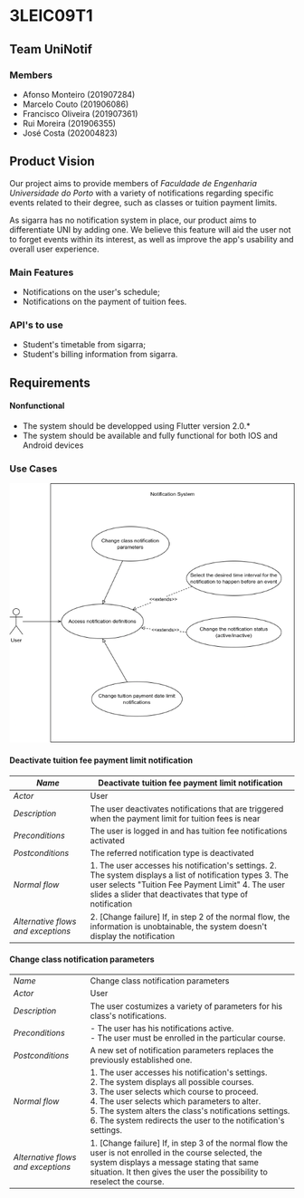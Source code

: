 # 3LEIC09T1

## Team UniNotif

### Members

- Afonso Monteiro (201907284)
- Marcelo Couto (201906086)
- Francisco Oliveira (201907361)
- Rui Moreira (201906355)
- José Costa (202004823)

## Product Vision

Our project aims to provide members of *Faculdade de Engenharia Universidade do Porto* with a variety of notifications regarding specific events related to their degree, such as classes or tuition payment limits.

As sigarra has no notification system in place, our product aims to differentiate UNI by adding one. We believe this feature will aid the user not to forget events within its interest, as well as improve the app's usability and overall user experience.

### Main Features

- Notifications on the user's schedule;
- Notifications on the payment of tuition fees.

### API's to use

- Student's timetable from sigarra;
- Student's billing information from sigarra.

## Requirements

#### Nonfunctional

- The system should be developped using Flutter version 2.0.*
- The system should be available and fully functional for both IOS and Android devices  

### Use Cases

![Use case model](img/UseCaseModel.png)

#### Deactivate tuition fee payment limit notification

| *Name* | Deactivate tuition fee payment limit notification |
|---|---|
| *Actor* | User |
| *Description* | The user deactivates notifications that are triggered when the payment limit for tuition fees is near |
| *Preconditions* | The user is logged in and has tuition fee notifications activated |
| *Postconditions* | The referred notification type is deactivated  |
| *Normal flow* |  1. The user accesses his notification's settings.   2. The system displays a list of notification types  3. The user selects "Tuition Fee Payment Limit"  4. The user slides a slider that deactivates that type of notification |
| *Alternative flows and exceptions* |  2. [Change failure] If, in step 2 of the normal flow, the information is unobtainable, the system doesn't display the notification |

#### Change class notification parameters

|||
| --- | --- |
| *Name* | Change class notification parameters |
| *Actor* |  User |
| *Description* | The user costumizes a variety of parameters for his class's notifications. |
| *Preconditions* | - The user has his notifications active. <br> - The user must be enrolled in the particular course. |
| *Postconditions* | A new set of notification parameters replaces the previously established one.|
| *Normal flow* | 1. The user accesses his notification's settings. <br> 2. The system displays all possible courses. <br> 3. The user selects which course to proceed. <br> 4. The user selects which parameters to alter. <br> 5. The system alters the class's notifications settings. <br> 6. The system redirects the user to the notification's settings.|
| *Alternative flows and exceptions* | 1. [Change failure] If, in step 3 of the normal flow the user is not enrolled in the course selected, the system displays a message stating that same situation. It then gives the user the possibility to reselect the course. |
